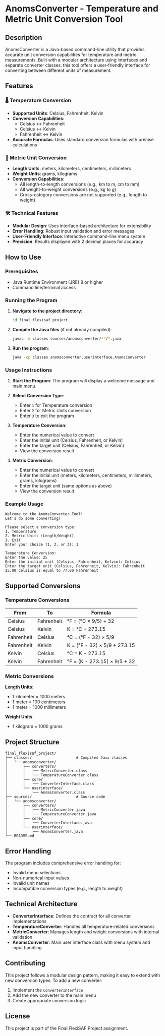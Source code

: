 # AnomsConverter - Temperature and Metric Unit Conversion Tool

## Description

AnomsConverter is a Java-based command-line utility that provides accurate unit conversion capabilities for temperature and metric measurements. Built with a modular architecture using interfaces and separate converter classes, this tool offers a user-friendly interface for converting between different units of measurement.

## Features

### 🌡️ Temperature Conversion
- **Supported Units**: Celsius, Fahrenheit, Kelvin
- **Conversion Capabilities**:
  - Celsius ↔ Fahrenheit
  - Celsius ↔ Kelvin  
  - Fahrenheit ↔ Kelvin
- **Accurate Formulas**: Uses standard conversion formulas with precise calculations

### 📏 Metric Unit Conversion
- **Length Units**: meters, kilometers, centimeters, millimeters
- **Weight Units**: grams, kilograms
- **Conversion Capabilities**:
  - All length-to-length conversions (e.g., km to m, cm to mm)
  - All weight-to-weight conversions (e.g., kg to g)
  - Cross-category conversions are not supported (e.g., length to weight)

### 🛠️ Technical Features
- **Modular Design**: Uses interface-based architecture for extensibility
- **Error Handling**: Robust input validation and error messages
- **User-Friendly Interface**: Interactive command-line menu system
- **Precision**: Results displayed with 2 decimal places for accuracy

## How to Use

### Prerequisites
- Java Runtime Environment (JRE) 8 or higher
- Command line/terminal access

### Running the Program

1. **Navigate to the project directory**:
   ```bash
   cd final_flexisaf_project
   ```

2. **Compile the Java files** (if not already compiled):
   ```bash
   javac -d classes sources/anomsconverter/**/*.java
   ```

3. **Run the program**:
   ```bash
   java -cp classes anomsconverter.userinterface.AnomsConverter
   ```

### Usage Instructions

1. **Start the Program**: The program will display a welcome message and main menu.

2. **Select Conversion Type**:
   - Enter `1` for Temperature conversion
   - Enter `2` for Metric Units conversion
   - Enter `3` to exit the program

3. **Temperature Conversion**:
   - Enter the numerical value to convert
   - Enter the initial unit (Celsius, Fahrenheit, or Kelvin)
   - Enter the target unit (Celsius, Fahrenheit, or Kelvin)
   - View the conversion result

4. **Metric Conversion**:
   - Enter the numerical value to convert
   - Enter the initial unit (meters, kilometers, centimeters, millimeters, grams, kilograms)
   - Enter the target unit (same options as above)
   - View the conversion result

### Example Usage

```
Welcome to the AnomsConverter Tool!
Let's do some converting!

Please select a conversion type:
1. Temperature
2. Metric Units (Length/Weight)
3. Exit
Enter your choice (1, 2, or 3): 1

Temperature Conversion:
Enter the value: 25
Enter the initial unit (Celsius, Fahrenheit, Kelvin): Celsius
Enter the target unit (Celsius, Fahrenheit, Kelvin): Fahrenheit
25.00 Celsius is equal to 77.00 Fahrenheit
```

## Supported Conversions

### Temperature Conversions
| From | To | Formula |
|------|----|---------|
| Celsius | Fahrenheit | °F = (°C × 9/5) + 32 |
| Celsius | Kelvin | K = °C + 273.15 |
| Fahrenheit | Celsius | °C = (°F - 32) × 5/9 |
| Fahrenheit | Kelvin | K = (°F - 32) × 5/9 + 273.15 |
| Kelvin | Celsius | °C = K - 273.15 |
| Kelvin | Fahrenheit | °F = (K - 273.15) × 9/5 + 32 |

### Metric Conversions
**Length Units**:
- 1 kilometer = 1000 meters
- 1 meter = 100 centimeters
- 1 meter = 1000 millimeters

**Weight Units**:
- 1 kilogram = 1000 grams

## Project Structure

```
final_flexisaf_project/
├── classes/                    # Compiled Java classes
│   └── anomsconverter/
│       ├── converters/
│       │   ├── MetricConverter.class
│       │   └── TemperatureConverter.class
│       ├── core/
│       │   └── ConverterInterface.class
│       └── userinterface/
│           └── AnomsConverter.class
├── sources/                    # Source code
│   └── anomsconverter/
│       ├── converters/
│       │   ├── MetricConverter.java
│       │   └── TemperatureConverter.java
│       ├── core/
│       │   └── ConverterInterface.java
│       └── userinterface/
│           └── AnomsConverter.java
└── README.md
```

## Error Handling

The program includes comprehensive error handling for:
- Invalid menu selections
- Non-numerical input values
- Invalid unit names
- Incompatible conversion types (e.g., length to weight)

## Technical Architecture

- **ConverterInterface**: Defines the contract for all converter implementations
- **TemperatureConverter**: Handles all temperature-related conversions
- **MetricConverter**: Manages length and weight conversions with internal validation
- **AnomsConverter**: Main user interface class with menu system and input handling

## Contributing

This project follows a modular design pattern, making it easy to extend with new conversion types. To add a new converter:

1. Implement the `ConverterInterface`
2. Add the new converter to the main menu
3. Create appropriate conversion logic

## License

This project is part of the Final FlexiSAF Project assignment.
